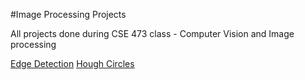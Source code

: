#Image Processing Projects

All projects done during CSE 473 class - Computer Vision and Image processing

[Edge Detection](EdgeDetection/README.md)
[Hough Circles](HoughCircles/README.md)

